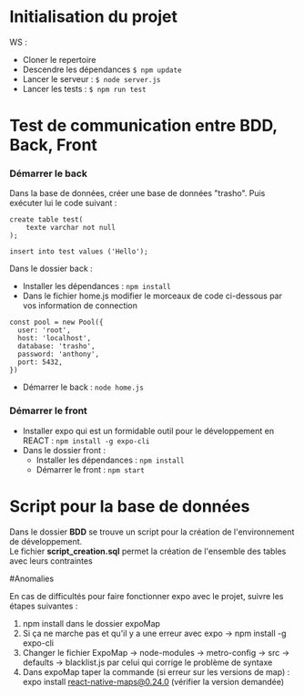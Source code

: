 # Initialisation du projet

WS :
* Cloner le repertoire
* Descendre les dépendances `$ npm update`
* Lancer le serveur : `$ node server.js`
* Lancer les tests : `$ npm run test`

# Test de communication entre BDD, Back, Front
### Démarrer le back
Dans la base de données, créer une base de données "trasho". Puis exécuter lui le code suivant :  
```
create table test(
	texte varchar not null
);

insert into test values ('Hello');
```
Dans le dossier back :
* Installer les dépendances : `npm install`
* Dans le fichier home.js modifier le morceaux de code ci-dessous par vos information de connection
```
const pool = new Pool({
  user: 'root',
  host: 'localhost',
  database: 'trasho',
  password: 'anthony',
  port: 5432,
})
```
* Démarrer le back : `node home.js`

### Démarrer le front
* Installer expo qui est un formidable outil pour le développement en REACT : `npm install -g expo-cli`  
* Dans le dossier front :
  * Installer les dépendances : `npm install`
  * Démarrer le front : `npm start`

# Script pour la base de données
Dans le dossier **BDD** se trouve un script pour la création de l'environnement de développement.  
Le fichier **script_creation.sql** permet la création de l'ensemble des tables avec leurs contraintes

#Anomalies

En cas de difficultés pour faire fonctionner expo avec le projet, suivre les étapes suivantes :

1) npm install dans le dossier expoMap
2) Si ça ne marche pas et qu'il y a une erreur avec expo -> npm install -g expo-cli
3) Changer le fichier ExpoMap -> node-modules -> metro-config -> src -> defaults -> blacklist.js par celui qui corrige le problème de syntaxe
4) Dans expoMap taper la commande (si erreur sur les versions de map) : expo install react-native-maps@0.24.0 (vérifier la version demandée)
